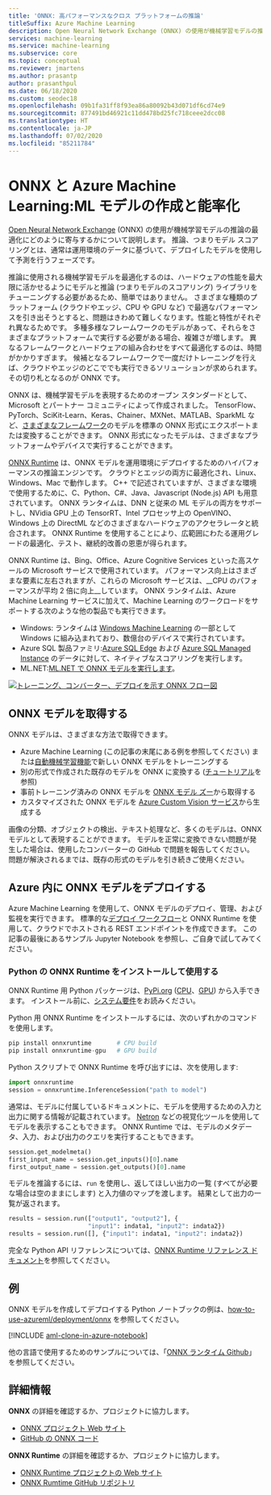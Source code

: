 ```yaml
---
title: 'ONNX: 高パフォーマンスなクロス プラットフォームの推論'
titleSuffix: Azure Machine Learning
description: Open Neural Network Exchange (ONNX) の使用が機械学習モデルの推論の最適化にどのように寄与するかについて説明します。
services: machine-learning
ms.service: machine-learning
ms.subservice: core
ms.topic: conceptual
ms.reviewer: jmartens
ms.author: prasantp
author: prasanthpul
ms.date: 06/18/2020
ms.custom: seodec18
ms.openlocfilehash: 09b1fa31ff8f93ea86a80092b43d071df6cd74e9
ms.sourcegitcommit: 877491bd46921c11dd478bd25fc718ceee2dcc08
ms.translationtype: HT
ms.contentlocale: ja-JP
ms.lasthandoff: 07/02/2020
ms.locfileid: "85211784"
---
```

# <a name="onnx-and-azure-machine-learning-create-and-accelerate-ml-models"></a>ONNX と Azure Machine Learning:ML モデルの作成と能率化

[Open Neural Network Exchange](https://onnx.ai) (ONNX) の使用が機械学習モデルの推論の最適化にどのように寄与するかについて説明します。 推論、つまりモデル スコアリングとは、通常は運用環境のデータに基づいて、デプロイしたモデルを使用して予測を行うフェーズです。 

推論に使用される機械学習モデルを最適化するのは、ハードウェアの性能を最大限に活かせるようにモデルと推論 (つまりモデルのスコアリング) ライブラリをチューニングする必要があるため、簡単ではありません。 さまざまな種類のプラットフォーム (クラウドやエッジ、CPU や GPU など) で最適なパフォーマンスを引き出そうとすると、問題はきわめて難しくなります。性能と特性がそれぞれ異なるためです。 多種多様なフレームワークのモデルがあって、それらをさまざまなプラットフォームで実行する必要がある場合、複雑さが増します。 異なるフレームワークとハードウェアの組み合わせをすべて最適化するのは、時間がかかりすぎます。 候補となるフレームワークで一度だけトレーニングを行えば、クラウドやエッジのどこででも実行できるソリューションが求められます。 その切り札となるのが ONNX です。

ONNX は、機械学習モデルを表現するためのオープン スタンダードとして、Microsoft とパートナー コミュニティによって作成されました。 TensorFlow、PyTorch、SciKit-Learn、Keras、Chainer、MXNet、MATLAB、SparkML など、[さまざまなフレームワーク](https://onnx.ai/supported-tools)のモデルを標準の ONNX 形式にエクスポートまたは変換することができます。 ONNX 形式になったモデルは、さまざまなプラットフォームやデバイスで実行することができます。

[ONNX Runtime](https://onnxruntime.ai) は、ONNX モデルを運用環境にデプロイするためのハイパフォーマンスの推論エンジンです。 クラウドとエッジの両方に最適化され、Linux、Windows、Mac で動作します。 C++ で記述されていますが、さまざまな環境で使用するために、C、Python、C#、Java、Javascript (Node.js) API も用意されています。 ONNX ランタイムは、DNN と従来の ML モデルの両方をサポートし、NVidia GPU 上の TensorRT、Intel プロセッサ上の OpenVINO、Windows 上の DirectML などのさまざまなハードウェアのアクセラレータと統合されます。 ONNX Runtime を使用することにより、広範囲にわたる運用グレードの最適化、テスト、継続的改善の恩恵が得られます。

ONNX Runtime は、Bing、Office、Azure Cognitive Services といった高スケールの Microsoft サービスで使用されています。 パフォーマンス向上はさまざまな要素に左右されますが、これらの Microsoft サービスは、__CPU のパフォーマンスが平均 2 倍に向上__しています。 ONNX ランタイムは、Azure Machine Learning サービスに加えて、Machine Learning のワークロードをサポートする次のような他の製品でも実行できます。
+ Windows: ランタイムは [Windows Machine Learning](https://docs.microsoft.com/windows/ai/windows-ml/) の一部として Windows に組み込まれており、数億台のデバイスで実行されています。 
+ Azure SQL 製品ファミリ:[Azure SQL Edge](https://docs.microsoft.com/azure/azure-sql-edge/onnx-overview) および [Azure SQL Managed Instance](https://docs.microsoft.com/azure/azure-sql/managed-instance/machine-learning-services-overview) のデータに対して、ネイティブなスコアリングを実行します。
+ ML.NET:[ML.NET で ONNX モデルを実行します](https://docs.microsoft.com/dotnet/machine-learning/tutorials/object-detection-onnx)。


[![トレーニング、コンバーター、デプロイを示す ONNX フロー図](./media/concept-onnx/onnx.png)](././media/concept-onnx/onnx.png#lightbox)

## <a name="get-onnx-models"></a>ONNX モデルを取得する

ONNX モデルは、さまざまな方法で取得できます。
+ Azure Machine Learning (この記事の末尾にある例を参照してください) または[自動機械学習機能](concept-automated-ml.md#automl--onnx)で新しい ONNX モデルをトレーニングする
+ 別の形式で作成された既存のモデルを ONNX に変換する ([チュートリアル](https://github.com/onnx/tutorials)を参照) 
+ 事前トレーニング済みの ONNX モデルを [ONNX モデル ズー](https://github.com/onnx/models)から取得する
+ カスタマイズされた ONNX モデルを [Azure Custom Vision サービス](https://docs.microsoft.com/azure/cognitive-services/Custom-Vision-Service/)から生成する 

画像の分類、オブジェクトの検出、テキスト処理など、多くのモデルは、ONNX モデルとして表現することができます。 モデルを正常に変換できない問題が発生した場合は、使用したコンバーターの GitHub で問題を報告してください。 問題が解決されるまでは、既存の形式のモデルを引き続きご使用ください。

## <a name="deploy-onnx-models-in-azure"></a>Azure 内に ONNX モデルをデプロイする

Azure Machine Learning を使用して、ONNX モデルのデプロイ、管理、および監視を実行できます。 標準的な[デプロイ ワークフロー](concept-model-management-and-deployment.md)と ONNX Runtime を使用して、クラウドでホストされる REST エンドポイントを作成できます。 この記事の最後にあるサンプル Jupyter Notebook を参照し、ご自身で試してみてください。 

### <a name="install-and-use-onnx-runtime-with-python"></a>Python の ONNX Runtime をインストールして使用する

ONNX Runtime 用 Python パッケージは、[PyPi.org](https://pypi.org) ([CPU](https://pypi.org/project/onnxruntime)、[GPU](https://pypi.org/project/onnxruntime-gpu)) から入手できます。 インストール前に、[システム要件](https://github.com/Microsoft/onnxruntime#system-requirements)をお読みください。 

 Python 用 ONNX Runtime をインストールするには、次のいずれかのコマンドを使用します。 
```python   
pip install onnxruntime       # CPU build
pip install onnxruntime-gpu   # GPU build
```

Python スクリプトで ONNX Runtime を呼び出すには、次を使用します:    
```python
import onnxruntime
session = onnxruntime.InferenceSession("path to model")
```

通常は、モデルに付属しているドキュメントに、モデルを使用するための入力と出力に関する情報が記載されています。 [Netron](https://github.com/lutzroeder/Netron) などの視覚化ツールを使用してモデルを表示することもできます。 ONNX Runtime では、モデルのメタデータ、入力、および出力のクエリを実行することもできます。    
```python
session.get_modelmeta()
first_input_name = session.get_inputs()[0].name
first_output_name = session.get_outputs()[0].name
```

モデルを推論するには、`run` を使用し、返してほしい出力の一覧 (すべてが必要な場合は空のままにします) と入力値のマップを渡します。 結果として出力の一覧が返されます。  
```python
results = session.run(["output1", "output2"], {
                      "input1": indata1, "input2": indata2})
results = session.run([], {"input1": indata1, "input2": indata2})
```

完全な Python API リファレンスについては、[ONNX Runtime リファレンス ドキュメント](https://aka.ms/onnxruntime-python)を参照してください。    

## <a name="examples"></a>例
ONNX モデルを作成してデプロイする Python ノートブックの例は、[how-to-use-azureml/deployment/onnx](https://github.com/Azure/MachineLearningNotebooks/blob/master/how-to-use-azureml/deployment/onnx) を参照してください。

[!INCLUDE [aml-clone-in-azure-notebook](../../includes/aml-clone-for-examples.md)]

他の言語で使用するためのサンプルについては、「[ONNX ランタイム Github](https://github.com/microsoft/onnxruntime/tree/master/samples)」を参照してください。

## <a name="more-info"></a>詳細情報

**ONNX** の詳細を確認するか、プロジェクトに協力します。
+ [ONNX プロジェクト Web サイト](https://onnx.ai)
+ [GitHub の ONNX コード](https://github.com/onnx/onnx)

**ONNX Runtime** の詳細を確認するか、プロジェクトに協力します。
+ [ONNX Runtime プロジェクトの Web サイト](https://onnxruntime.ai)
+ [ONNX Rumtime GitHub リポジトリ](https://github.com/Microsoft/onnxruntime)


